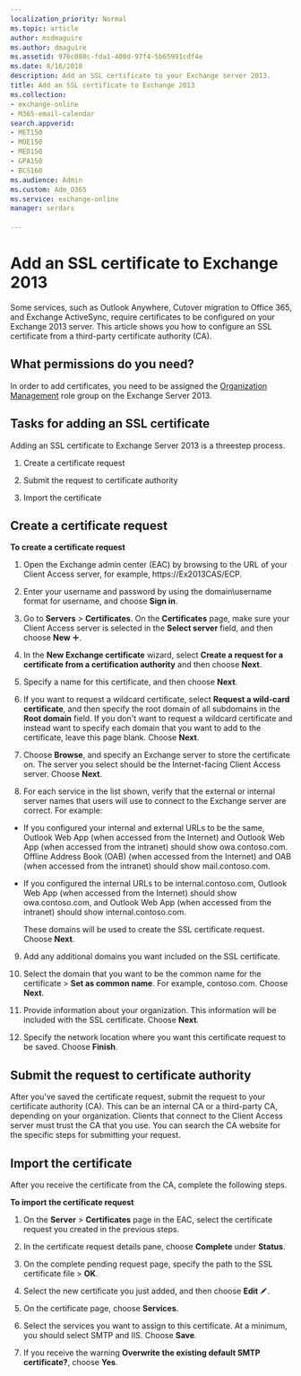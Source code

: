 ```yaml
---
localization_priority: Normal
ms.topic: article
author: msdmaguire
ms.author: dmaguire
ms.assetid: 976c080c-fda1-400d-97f4-5b65991cdf4e
ms.date: 8/16/2018
description: Add an SSL certificate to your Exchange server 2013.
title: Add an SSL certificate to Exchange 2013
ms.collection: 
- exchange-online
- M365-email-calendar
search.appverid:
- MET150
- MOE150
- MED150
- GPA150
- BCS160
ms.audience: Admin
ms.custom: Adm_O365
ms.service: exchange-online
manager: serdars

---
```


# Add an SSL certificate to Exchange 2013

Some services, such as Outlook Anywhere, Cutover migration to Office 365, and Exchange ActiveSync, require certificates to be configured on your Exchange 2013 server. This article shows you how to configure an SSL certificate from a third-party certificate authority (CA).

## What permissions do you need?

In order to add certificates, you need to be assigned the [Organization Management](https://go.microsoft.com/fwlink/p/?LinkId=614988) role group on the Exchange Server 2013.

## Tasks for adding an SSL certificate

Adding an SSL certificate to Exchange Server 2013 is a threestep process.

1. Create a certificate request

2. Submit the request to certificate authority

3. Import the certificate

## Create a certificate request
<a name="BK_Request"> </a>

 **To create a certificate request**

1. Open the Exchange admin center (EAC) by browsing to the URL of your Client Access server, for example, https://Ex2013CAS/ECP.

2. Enter your username and password by using the domain\username format for username, and choose **Sign in**.

3. Go to **Servers** \> **Certificates**. On the **Certificates** page, make sure your Client Access server is selected in the **Select server** field, and then choose **New** ![Add icon](media/8ee52980-254b-440b-99a2-18d068de62d3.gif).

4. In the **New Exchange certificate** wizard, select **Create a request for a certificate from a certification authority** and then choose **Next**.

5. Specify a name for this certificate, and then choose **Next**.

6. If you want to request a wildcard certificate, select **Request a wild-card certificate**, and then specify the root domain of all subdomains in the **Root domain** field. If you don't want to request a wildcard certificate and instead want to specify each domain that you want to add to the certificate, leave this page blank. Choose **Next**.

7. Choose **Browse**, and specify an Exchange server to store the certificate on. The server you select should be the Internet-facing Client Access server. Choose **Next**.

8. For each service in the list shown, verify that the external or internal server names that users will use to connect to the Exchange server are correct. For example:

  - If you configured your internal and external URLs to be the same, Outlook Web App (when accessed from the Internet) and Outlook Web App (when accessed from the intranet) should show owa.contoso.com. Offline Address Book (OAB) (when accessed from the Internet) and OAB (when accessed from the intranet) should show mail.contoso.com.

  - If you configured the internal URLs to be internal.contoso.com, Outlook Web App (when accessed from the Internet) should show owa.contoso.com, and Outlook Web App (when accessed from the intranet) should show internal.contoso.com.

    These domains will be used to create the SSL certificate request. Choose **Next**.

9. Add any additional domains you want included on the SSL certificate.

10. Select the domain that you want to be the common name for the certificate \> **Set as common name**. For example, contoso.com. Choose **Next**.

11. Provide information about your organization. This information will be included with the SSL certificate. Choose **Next**.

12. Specify the network location where you want this certificate request to be saved. Choose **Finish**.

## Submit the request to certificate authority
<a name="BK_Submit"> </a>

After you've saved the certificate request, submit the request to your certificate authority (CA). This can be an internal CA or a third-party CA, depending on your organization. Clients that connect to the Client Access server must trust the CA that you use. You can search the CA website for the specific steps for submitting your request.

## Import the certificate
<a name="BK_Import"> </a>

After you receive the certificate from the CA, complete the following steps.

 **To import the certificate request**

1. On the **Server** \> **Certificates** page in the EAC, select the certificate request you created in the previous steps.

2. In the certificate request details pane, choose **Complete** under **Status**.

3. On the complete pending request page, specify the path to the SSL certificate file \> **OK**.

4. Select the new certificate you just added, and then choose **Edit** ![Edit icon](media/ebd260e4-3556-4fb0-b0bb-cc489773042c.gif).

5. On the certificate page, choose **Services**.

6. Select the services you want to assign to this certificate. At a minimum, you should select SMTP and IIS. Choose **Save**.

7. If you receive the warning **Overwrite the existing default SMTP certificate?**, choose **Yes**.




